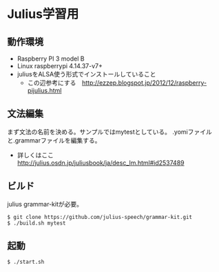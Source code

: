 # Julius学習用

## 動作環境

* Raspberry PI 3 model B
* Linux raspberrypi 4.14.37-v7+
* juliusをALSA使う形式でインストールしていること
    * この辺参考にする　http://ezzep.blogspot.jp/2012/12/raspberry-pijulius.html

## 文法編集

まず文法の名前を決める。サンプルではmytestとしている。
.yomiファイルと.grammarファイルを編集する。

* 詳しくはここ　http://julius.osdn.jp/juliusbook/ja/desc_lm.html#id2537489

## ビルド

julius grammar-kitが必要。

```
$ git clone https://github.com/julius-speech/grammar-kit.git
$ ./build.sh mytest
```

## 起動

```
$ ./start.sh
```
